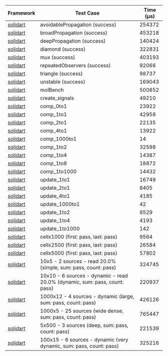 | Framework | Test Case | Time (μs) |
| --- | --- | --- |
| [solidart](https://github.com/nank1ro/solidart) | avoidablePropagation (success) | 254372 |
| [solidart](https://github.com/nank1ro/solidart) | broadPropagation (success) | 453218 |
| [solidart](https://github.com/nank1ro/solidart) | deepPropagation (success) | 140424 |
| [solidart](https://github.com/nank1ro/solidart) | diamond (success) | 322831 |
| [solidart](https://github.com/nank1ro/solidart) | mux (success) | 403193 |
| [solidart](https://github.com/nank1ro/solidart) | repeatedObservers (success) | 92066 |
| [solidart](https://github.com/nank1ro/solidart) | triangle (success) | 98737 |
| [solidart](https://github.com/nank1ro/solidart) | unstable (success) | 169043 |
| [solidart](https://github.com/nank1ro/solidart) | molBench | 500852 |
| [solidart](https://github.com/nank1ro/solidart) | create_signals | 49210 |
| [solidart](https://github.com/nank1ro/solidart) | comp_0to1 | 23922 |
| [solidart](https://github.com/nank1ro/solidart) | comp_1to1 | 42958 |
| [solidart](https://github.com/nank1ro/solidart) | comp_2to1 | 22135 |
| [solidart](https://github.com/nank1ro/solidart) | comp_4to1 | 13922 |
| [solidart](https://github.com/nank1ro/solidart) | comp_1000to1 | 14 |
| [solidart](https://github.com/nank1ro/solidart) | comp_1to2 | 32598 |
| [solidart](https://github.com/nank1ro/solidart) | comp_1to4 | 14387 |
| [solidart](https://github.com/nank1ro/solidart) | comp_1to8 | 18872 |
| [solidart](https://github.com/nank1ro/solidart) | comp_1to1000 | 14432 |
| [solidart](https://github.com/nank1ro/solidart) | update_1to1 | 16749 |
| [solidart](https://github.com/nank1ro/solidart) | update_2to1 | 8405 |
| [solidart](https://github.com/nank1ro/solidart) | update_4to1 | 4185 |
| [solidart](https://github.com/nank1ro/solidart) | update_1000to1 | 42 |
| [solidart](https://github.com/nank1ro/solidart) | update_1to2 | 8529 |
| [solidart](https://github.com/nank1ro/solidart) | update_1to4 | 4193 |
| [solidart](https://github.com/nank1ro/solidart) | update_1to1000 | 142 |
| [solidart](https://github.com/nank1ro/solidart) | cellx1000 (first: pass, last: pass) | 9564 |
| [solidart](https://github.com/nank1ro/solidart) | cellx2500 (first: pass, last: pass) | 26584 |
| [solidart](https://github.com/nank1ro/solidart) | cellx5000 (first: pass, last: pass) | 57802 |
| [solidart](https://github.com/nank1ro/solidart) | 10x5 - 2 sources - read 20.0% (simple, sum: pass, count: pass) | 324745 |
| [solidart](https://github.com/nank1ro/solidart) | 10x10 - 6 sources - dynamic - read 20.0% (dynamic, sum: pass, count: pass) | 220937 |
| [solidart](https://github.com/nank1ro/solidart) | 1000x12 - 4 sources - dynamic (large, sum: pass, count: pass) | 426126 |
| [solidart](https://github.com/nank1ro/solidart) | 1000x5 - 25 sources (wide dense, sum: pass, count: pass) | 765447 |
| [solidart](https://github.com/nank1ro/solidart) | 5x500 - 3 sources (deep, sum: pass, count: pass) | 221539 |
| [solidart](https://github.com/nank1ro/solidart) | 100x15 - 6 sources - dynamic (very dynamic, sum: pass, count: pass) | 325216 |
